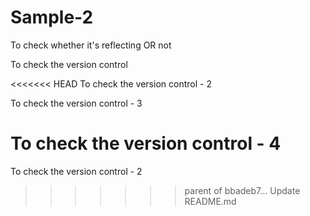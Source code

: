 # Sample-2

To check whether it's reflecting OR not

To check the version control

<<<<<<< HEAD
To check the version control - 2

To check the version control - 3

To check the version control - 4
=======
To check the version control - 2
>>>>>>> parent of bbadeb7... Update README.md
